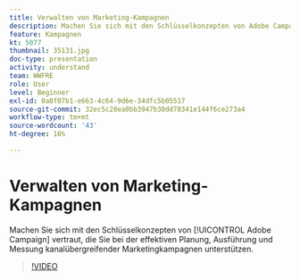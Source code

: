 ```yaml
---
title: Verwalten von Marketing-Kampagnen
description: Machen Sie sich mit den Schlüsselkonzepten von Adobe Campaign vertraut, mit denen Sie kanalübergreifende Marketing-Kampagnen effektiv planen, ausführen und messen können.
feature: Kampagnen
kt: 5077
thumbnail: 35131.jpg
doc-type: presentation
activity: understand
team: WWFRE
role: User
level: Beginner
exl-id: 0a8f07b1-e663-4c64-9d6e-34dfc5b05517
source-git-commit: 32ec5c28ea0bb3947b30dd78341e144f6ce273a4
workflow-type: tm+mt
source-wordcount: '43'
ht-degree: 16%

---
```


# Verwalten von Marketing-Kampagnen

Machen Sie sich mit den Schlüsselkonzepten von [!UICONTROL Adobe Campaign] vertraut, die Sie bei der effektiven Planung, Ausführung und Messung kanalübergreifender Marketingkampagnen unterstützen.

>[!VIDEO](https://video.tv.adobe.com/v/35131?quality=12)
